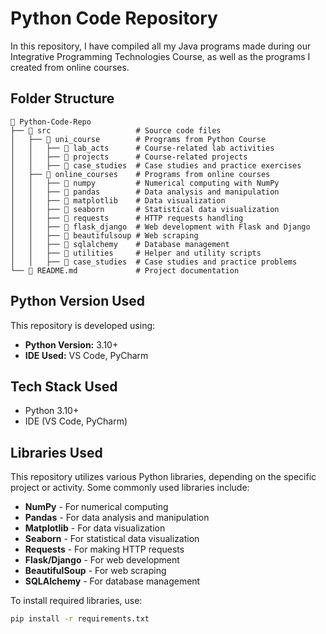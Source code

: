 # Python Code Repository
In this repository, I have compiled all my Java programs made during our Integrative Programming Technologies Course, as well as the programs I created from online courses.

## Folder Structure
```
📂 Python-Code-Repo
├── 📂 src                   # Source code files
│   ├── 📂 uni_course        # Programs from Python Course
│   │   ├── 📂 lab_acts      # Course-related lab activities
│   │   ├── 📂 projects      # Course-related projects
│   │   ├── 📂 case_studies  # Case studies and practice exercises
│   ├── 📂 online_courses    # Programs from online courses
│   │   ├── 📂 numpy         # Numerical computing with NumPy
│   │   ├── 📂 pandas        # Data analysis and manipulation
│   │   ├── 📂 matplotlib    # Data visualization
│   │   ├── 📂 seaborn       # Statistical data visualization
│   │   ├── 📂 requests      # HTTP requests handling
│   │   ├── 📂 flask_django  # Web development with Flask and Django
│   │   ├── 📂 beautifulsoup # Web scraping
│   │   ├── 📂 sqlalchemy    # Database management
│   │   ├── 📂 utilities     # Helper and utility scripts
│   │   ├── 📂 case_studies  # Case studies and practice problems
└── 📄 README.md             # Project documentation
```

## Python Version Used
This repository is developed using:

- **Python Version:** 3.10+
- **IDE Used:** VS Code, PyCharm

## Tech Stack Used
- Python 3.10+
- IDE (VS Code, PyCharm)

## Libraries Used
This repository utilizes various Python libraries, depending on the specific project or activity. Some commonly used libraries include:

- **NumPy** - For numerical computing
- **Pandas** - For data analysis and manipulation
- **Matplotlib** - For data visualization
- **Seaborn** - For statistical data visualization
- **Requests** - For making HTTP requests
- **Flask/Django** - For web development
- **BeautifulSoup** - For web scraping
- **SQLAlchemy** - For database management

To install required libraries, use:
```sh
pip install -r requirements.txt
```
